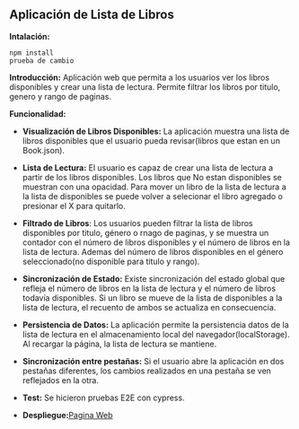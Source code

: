## Aplicación de Lista de Libros
**Intalación:**
```place
npm install
prueba de cambio
```
**Introducción:**
Aplicación web que permita a los usuarios ver los libros disponibles y crear una lista de lectura. Permite filtrar los libros por titulo, genero y rango de paginas.

**Funcionalidad:**

- **Visualización de Libros Disponibles:** La aplicación muestra una lista de libros disponibles que el usuario pueda revisar(libros que estan en un Book.json).

- **Lista de Lectura:** El usuario es capaz de crear una lista de lectura a partir de los libros disponibles. Los libros que No estan disponibles se muestran con una opacidad. Para mover un libro de la lista de lectura a la lista de disponibles se puede volver a selecionar el libro agregado o presionar el X para quitarlo.

- **Filtrado de Libros**: Los usuarios pueden filtrar la lista de libros disponibles por titulo, género o rnago de paginas, y se muestra un contador con el número de libros disponibles y el número de libros en la lista de lectura. Ademas del número de libros disponibles en el género seleccionado(no disponible para titulo y rango).

- **Sincronización de Estado:** Existe sincronización del estado global que refleja el número de libros en la lista de lectura y el número de libros todavía disponibles. Si un libro se mueve de la lista de disponibles a la lista de lectura, el recuento de ambos se actualiza en consecuencia.

- **Persistencia de Datos:** La aplicación permite la persistencia datos de la lista de lectura en el almacenamiento local del navegador(localStorage). Al recargar la página, la lista de lectura se mantiene.

- **Sincronización entre pestañas:** Si el usuario abre la aplicación en dos pestañas diferentes, los cambios realizados en una pestaña se ven reflejados en la otra.

- **Test:** Se hicieron pruebas E2E con cypress.

- **Despliegue:**[Pagina Web](https://pruebas-tecnicas-jade.vercel.app/)
